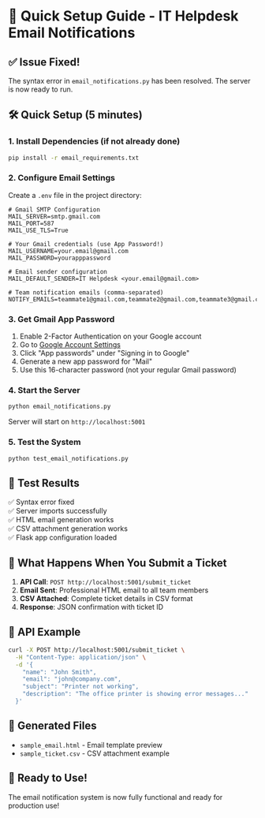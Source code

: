 # 🚀 Quick Setup Guide - IT Helpdesk Email Notifications

## ✅ **Issue Fixed!**
The syntax error in `email_notifications.py` has been resolved. The server is now ready to run.

## 🛠️ **Quick Setup (5 minutes)**

### 1. **Install Dependencies** (if not already done)
```bash
pip install -r email_requirements.txt
```

### 2. **Configure Email Settings**
Create a `.env` file in the project directory:

```env
# Gmail SMTP Configuration
MAIL_SERVER=smtp.gmail.com
MAIL_PORT=587
MAIL_USE_TLS=True

# Your Gmail credentials (use App Password!)
MAIL_USERNAME=your.email@gmail.com
MAIL_PASSWORD=yourapppassword

# Email sender configuration
MAIL_DEFAULT_SENDER=IT Helpdesk <your.email@gmail.com>

# Team notification emails (comma-separated)
NOTIFY_EMAILS=teammate1@gmail.com,teammate2@gmail.com,teammate3@gmail.com
```

### 3. **Get Gmail App Password**
1. Enable 2-Factor Authentication on your Google account
2. Go to [Google Account Settings](https://myaccount.google.com/security)
3. Click "App passwords" under "Signing in to Google"
4. Generate a new app password for "Mail"
5. Use this 16-character password (not your regular Gmail password)

### 4. **Start the Server**
```bash
python email_notifications.py
```
Server will start on `http://localhost:5001`

### 5. **Test the System**
```bash
python test_email_notifications.py
```

## 🧪 **Test Results**
✅ Syntax error fixed  
✅ Server imports successfully  
✅ HTML email generation works  
✅ CSV attachment generation works  
✅ Flask app configuration loaded  

## 📧 **What Happens When You Submit a Ticket**

1. **API Call**: `POST http://localhost:5001/submit_ticket`
2. **Email Sent**: Professional HTML email to all team members
3. **CSV Attached**: Complete ticket details in CSV format
4. **Response**: JSON confirmation with ticket ID

## 🔌 **API Example**
```bash
curl -X POST http://localhost:5001/submit_ticket \
  -H "Content-Type: application/json" \
  -d '{
    "name": "John Smith",
    "email": "john@company.com", 
    "subject": "Printer not working",
    "description": "The office printer is showing error messages..."
  }'
```

## 📁 **Generated Files**
- `sample_email.html` - Email template preview
- `sample_ticket.csv` - CSV attachment example

## 🎯 **Ready to Use!**
The email notification system is now fully functional and ready for production use!
